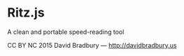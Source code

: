 # Ritz.js
A clean and portable speed-reading tool

CC BY NC 2015 David Bradbury — http://davidbradbury.us